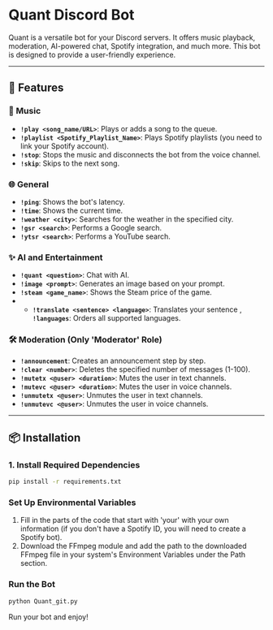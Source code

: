 
# Quant Discord Bot

Quant is a versatile bot for your Discord servers. It offers music playback, moderation, AI-powered chat, Spotify integration, and much more. This bot is designed to provide a user-friendly experience.

---

## 🚀 Features

### 🎵 Music
- **`!play <song_name/URL>`**: Plays or adds a song to the queue.
- **`!playlist <Spotify_Playlist_Name>`**: Plays Spotify playlists (you need to link your Spotify account).
- **`!stop`**: Stops the music and disconnects the bot from the voice channel.
- **`!skip`**: Skips to the next song.

### 🌐 General
- **`!ping`**: Shows the bot's latency.
- **`!time`**: Shows the current time.
- **`!weather <city>`**: Searches for the weather in the specified city.
- **`!gsr <search>`**: Performs a Google search.
- **`!ytsr <search>`**: Performs a YouTube search.

### ✨ AI and Entertainment
- **`!quant <question>`**: Chat with AI.
- **`!image <prompt>`**: Generates an image based on your prompt.
- **`!steam <game_name>`**: Shows the Steam price of the game.
- - **`!translate <sentence> <language>`**: Translates your sentence , **`!languages`**: Orders all supported languages.

### 🛠️ Moderation (Only 'Moderator' Role)
- **`!announcement`**: Creates an announcement step by step.
- **`!clear <number>`**: Deletes the specified number of messages (1-100).
- **`!mutetx <@user> <duration>`**: Mutes the user in text channels.
- **`!mutevc <@user> <duration>`**: Mutes the user in voice channels.
- **`!unmutetx <@user>`**: Unmutes the user in text channels.
- **`!unmutevc <@user>`**: Unmutes the user in voice channels.

---

## 📦 Installation

### 1. Install Required Dependencies
```bash
pip install -r requirements.txt
```
### Set Up Environmental Variables
1. Fill in the parts of the code that start with 'your' with your own information (if you don't have a Spotify ID, you will need to create a Spotify bot).
2. Download the FFmpeg module and add the path to the downloaded FFmpeg file in your system's Environment Variables under the Path section.

### Run the Bot
```bash
python Quant_git.py
```
Run your bot and enjoy!
